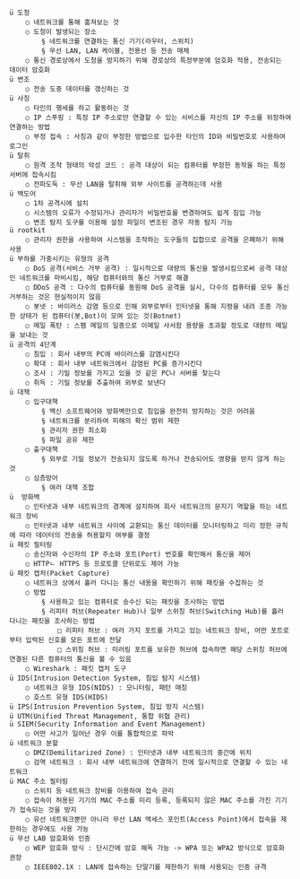 	ü 도청
		○ 네트워크를 통해 훔쳐보는 것
		○ 도청이 발생되는 장소
			§ 네트워크를 연결하는 통신 기기(라우터, 스위치)
			§ 무선 LAN, LAN 케이블, 전용선 등 전송 매체
		○ 통신 경로상에서 도청을 방지하기 위해 경로상의 특정부분에 암호화 적용, 전송되는 데이터 암호화
	ü 변조
		○ 전송 도중 데이터를 갱신하는 것
	ü 사칭
		○ 타인의 행세를 하고 활동하는 것
		○ IP 스푸핑 : 특정 IP 주소로만 연결할 수 있는 서비스를 자신의 IP 주소를 위장하여 연결하는 방법
		○ 부정 접속 : 사칭과 같이 부정한 방법으로 입수한 타인의 ID와 비밀번호로 사용하여 로그인
	ü 탈취
		○ 원격 조작 형태의 악성 코드 : 공격 대상이 되는 컴퓨터를 부정한 동작을 하는 특정 서버에 접속시킴
		○ 전파도둑 : 무선 LAN을 탈취해 외부 사이트를 공격하는데 사용
	ü 백도어
		○ 1차 공격시에 설치
		○ 시스템의 오류가 수정되거나 관리자가 비밀번호를 변경하여도 쉽게 침입 가능
		○ 변조 탐지 도구를 이용해 설정 파일이 변조된 경우 자동 탐지 가능
	ü rootkit
		○ 관리자 권한을 사용하여 시스템을 조작하는 도구들의 집합으로 공격을 은폐하기 위해 사용
	ü 부하를 가중시키는 유형의 공격
		○ DoS 공격(서비스 거부 공격) : 일시적으로 대량의 통신을 발생시킴으로써 공격 대상인 네트워크를 마비시킴, 해당 컴퓨터와의 통신 거부로 해결
		○ DDoS 공격 : 다수의 컴퓨터를 동원해 DoS 공격을 실시, 다수의 컴퓨터를 모두 통신 거부하는 것은 현실적이지 않음
		○ 봇넷 : 바이러스 감염 등으로 인해 외부로부터 인터넷을 통해 지령을 내려 조종 가능한 상태가 된 컴퓨터(봇,Bot)이 모여 있는 것(Botnet)
		○ 메일 폭탄 : 스팸 메일의 일종으로 이메일 사서함 용량을 초과할 정도로 대량의 메일을 보내는 것
	ü 공격의 4단계
		○ 침입 : 회사 내부의 PC에 바이러스를 감염시킨다
		○ 확대 : 회사 내부 네트워크에서 감염된 PC를 증가시킨다
		○ 조사 : 기밀 정보를 가지고 있을 것 같은 PC나 서버를 찾는다
		○ 취득 : 기밀 정보를 추출하여 외부로 보낸다
	ü 대책
		○ 입구대책
			§ 백신 소프트웨어와 방화벽만으로 침입을 완전히 방지하는 것은 어려움
			§ 네트워크를 분리하여 피해의 확신 범위 제한
			§ 관리자 권한 최소화
			§ 파일 공유 제한
		○ 출구대책
			§ 외부로 기밀 정보가 전송되지 않도록 하거나 전송되어도 영향을 받지 않게 하는 것
		○ 심층방어
			§ 여러 대책 조합
	ü  방화벽
		○ 인터넷과 내부 네트워크의 경계에 설치하여 회사 네트워크의 문지기 역할을 하는 네트워크 장비
		○ 인터넷과 내부 네트워크 사이에 교환되는 통신 데이터를 모니터링하고 미리 정한 규칙에 따라 데이터의 전송을 허용할지 여부를 결정
	ü 패킷 필터링
		○ 송신자와 수신자의 IP 주소와 포트(Port) 번호를 확인해서 통신을 제어
		○ HTTPㄴ HTTPS 등 프로토콜 단위로도 제어 가능
	ü 패킷 캡처(Packet Capture)
		○ 네트워크 상에서 흘러 다니는 통신 내용을 확인하기 위해 패킷을 수집하는 것
		○ 방법
			§ 사용하고 있는 컴퓨터로 송수신 되는 패킷을 조사하는 방법
			§ 리피터 허브(Repeater Hub)나 일부 스위칭 허브(Switching Hub)를 흘러 다니는 패킷을 조사하는 방법
				□ 리피터 허브 : 여러 가지 포트를 가지고 있는 네트워크 장비, 어떤 포트로부터 입력된 신호를 모든 포트에 전달
				□ 스위칭 허브 : 미러링 포트를 보유한 허브에 접속하면 해당 스위칭 허브에 연결된 다른 컴퓨터의 통신을 볼 수 있음
		○ Wireshark : 패킷 캡처 도구
	ü IDS(Intrusion Detection System, 침입 탐지 시스템)
		○ 네트워크 유형 IDS(NIDS) : 모니터링, 패턴 매칭
		○ 호스트 유형 IDS(HIDS)
	ü IPS(Intrusion Prevention System, 침입 방지 시스템)
	ü UTM(Unified Threat Management, 통합 위협 관리)
	ü SIEM(Security Information and Event Management)
		○ 어떤 사고가 일어난 경우 이를 통합적으로 파악
	ü 네트워크 분할
		○ DMZ(Demilitarized Zone) : 인터넷과 내부 네트워크의 중간에 위치
		○ 검역 네트워크 : 회사 내부 네트워크에 연결하기 전에 일시적으로 연결할 수 있는 네트워크
	ü MAC 주소 필터링
		○ 스위치 등 네트워크 장비를 이용하여 접속 관리
		○ 접속이 허용된 기기의 MAC 주소를 미리 등록, 등록되지 않은 MAC 주소를 가진 기기가 접속되는 것을 방지
		○ 유선 네트워크뿐만 아니라 무선 LAN 액세스 포인트(Access Point)에서 접속을 제한하는 경우에도 사용 가능
	ü 무선 LAB 암호화와 인증
		○ WEP 암호화 방식 : 단시간에 암호 해독 가능 -> WPA 또는 WPA2 방식으로 암호화 권장
		○ IEEE802.1X : LAN에 접속하는 단말기를 제한하기 위해 사용되는 인증 규격

